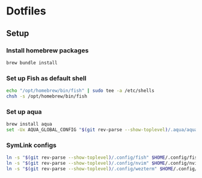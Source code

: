# Dotfiles

## Setup

### Install homebrew packages

```bash
brew bundle install
```

### Set up Fish as default shell

```bash
echo "/opt/homebrew/bin/fish" | sudo tee -a /etc/shells
chsh -s /opt/homebrew/bin/fish
```

### Set up aqua

```bash
brew install aqua
set -Ux AQUA_GLOBAL_CONFIG "$(git rev-parse --show-toplevel)/.aqua/aqua.yaml"
```

### SymLink configs

```bash
ln -s "$(git rev-parse --show-toplevel)/.config/fish" $HOME/.config/fish
ln -s "$(git rev-parse --show-toplevel)/.config/nvim" $HOME/.config/nvim
ln -s "$(git rev-parse --show-toplevel)/.config/wezterm" $HOME/.config/wezterm
```
